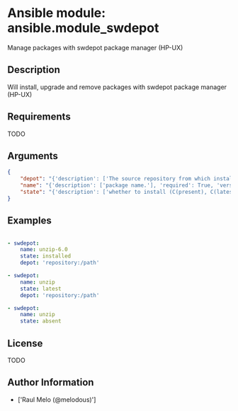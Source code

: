 # Ansible module: ansible.module_swdepot


Manage packages with swdepot package manager (HP-UX)

## Description

Will install, upgrade and remove packages with swdepot package manager (HP-UX)

## Requirements

TODO

## Arguments

``` json
{
    "depot": "{'description': ['The source repository from which install or upgrade a package.'], 'version_added': 1.4}",
    "name": "{'description': ['package name.'], 'required': True, 'version_added': 1.4}",
    "state": "{'description': ['whether to install (C(present), C(latest)), or remove (C(absent)) a package.'], 'required': True, 'choices': ['present', 'latest', 'absent'], 'version_added': 1.4}",
}
```

## Examples


``` yaml

- swdepot:
    name: unzip-6.0
    state: installed
    depot: 'repository:/path'

- swdepot:
    name: unzip
    state: latest
    depot: 'repository:/path'

- swdepot:
    name: unzip
    state: absent

```

## License

TODO

## Author Information
  - ['Raul Melo (@melodous)']
